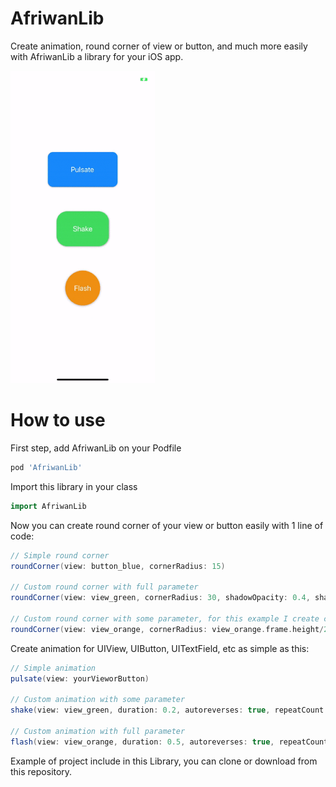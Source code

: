 # AfriwanLib
Create animation, round corner of view or button, and much more easily with AfriwanLib a library for your iOS app.

[<img src="https://github.com/AfriwanAhda/AfriwanLib/blob/master/images/demo.gif" width="231" height="500" alt="Afriwan Ahda"/>](https://diponten.com)


# How to use
First step, add AfriwanLib on your Podfile
```groovy
pod 'AfriwanLib'
```


Import this library in your class
```groovy
import AfriwanLib
```


Now you can create round corner of your view or button easily with 1 line of code:
```groovy
// Simple round corner
roundCorner(view: button_blue, cornerRadius: 15)

// Custom round corner with full parameter
roundCorner(view: view_green, cornerRadius: 30, shadowOpacity: 0.4, shadowRadius: 2.5, shadowOffset: CGSize.init(width: 1, height: 1), masksToBounds: false)

// Custom round corner with some parameter, for this example I create circle view.
roundCorner(view: view_orange, cornerRadius: view_orange.frame.height/2, shadowOpacity: 0.35, shadowRadius: 3.2)
```


Create animation for UIView, UIButton, UITextField, etc as simple as this:
```groovy
// Simple animation
pulsate(view: yourVieworButton)

// Custom animation with some parameter
shake(view: view_green, duration: 0.2, autoreverses: true, repeatCount: 3)

// Custom animation with full parameter
flash(view: view_orange, duration: 0.5, autoreverses: true, repeatCount: 5, fromValue: 1, toValue: 0.2, timingFunction: CAMediaTimingFunction(name: CAMediaTimingFunctionName.easeInEaseOut))
```


Example of project include in this Library, you can clone or download from this repository.



